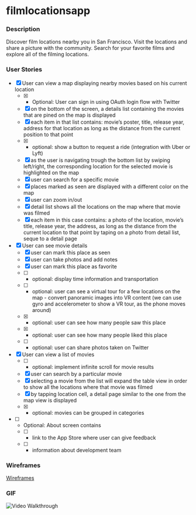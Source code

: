 # filmlocationsapp

### Description

Discover film locations nearby you in San Francisco. Visit the locations and share a picture with the community. Search for your favorite films and explore all of the filming locations.  

### User Stories

- [X] User can view a map displaying nearby movies based on his current location
  - [X] * Optional: User can sign in using OAuth login flow with Twitter
  - [X] on the bottom of the screen, a details list containing the movies that are pined on the map is displayed
  - [X] each item in that list contains: movie’s poster, title, release year, address for that location as long as the distance from the current position to that point
  - [X] * optional: show a button to request a ride (integration with Uber or Lyft) 
  - [X] as the user is navigating trough the bottom list by swiping left/right, the corresponding location for the selected movie is highlighted on the map
  - [X] user can search for a specific movie
  - [X] places marked as seen are displayed with a different color on the map
  - [X] user can zoom in/out
  - [X] detail list shows all the locations on the map where that movie was filmed
  - [X] each item in this case contains: a photo of the location, movie’s title, release year, the address, as long as the distance from the current location to that point by taping on a photo from detail list, seque to a detail page
- [X] User can see movie details
  - [X] user can mark this place as seen
  - [X] user can take photos and add notes
  - [X] user can mark this place as favorite
  - [ ] * optional: display time information and transportation
  - [ ] * optional: user can see a virtual tour for a few locations on the map - convert panoramic images into VR content (we can use gyro and accelerometer to show a VR tour, as the phone moves around)
  - [X] * optional: user can see how many people saw this place
  - [X] * optional: user can see how many people liked this place
  - [ ] * optional: user can share photos taken on Twitter
- [X] User can view a list of movies
  - [ ] * optional: implement infinite scroll for movie results
  - [X] user can search by a particular movie
  - [X] selecting a movie from the list will expand the table view in order to show all the locations where that movie was filmed
  - [X] by tapping location cell, a detail page similar to the one from the map view is displayed
  - [X] * optional: movies can be grouped in categories
- [ ] * Optional: About screen contains 
  - [ ]    * link to the App Store where user can give feedback
  - [ ]    * information about development team

### Wireframes

[Wireframes](https://github.com/FilmLocations/filmlocationsapp/blob/master/wireframes/README.md)

### GIF

<img src='https://github.com/FilmLocations/filmlocationsapp/blob/master/FilmLocations_05_18.gif' title='Video Walkthrough' width='' alt='Video Walkthrough' />

